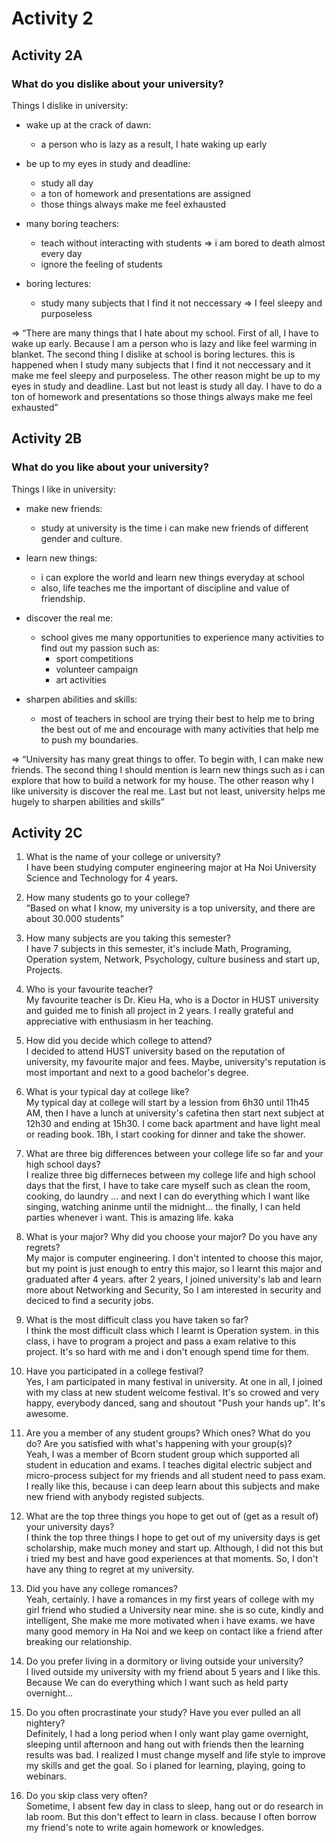 # Activity 2

## Activity 2A

### What do you dislike about your university?

Things I dislike in university:
* wake up at the crack of dawn:
  * a person who is lazy as a result, I hate waking up early

* be up to my eyes in study and deadline:
  * study all day
  * a ton of homework and presentations are assigned
  * those things always make me feel exhausted

* many boring teachers:
  * teach without interacting with students => i am bored to death almost every day
  * ignore the feeling of students
 
* boring lectures:
  * study many subjects that I find it not neccessary => I feel sleepy and purposeless

=> “There are many things that I hate about my school. First of all, I have to wake up early. Because I am a person who is lazy and like feel warming in blanket. The second thing I dislike at school is boring lectures. this is happened when I study many subjects that I find it not neccessary and it make me feel sleepy and purposeless. The other reason might be up to my eyes in study and deadline. Last but not least is study all day. I have to do a ton of homework and presentations so those things always make me feel exhausted”

## Activity 2B

### What do you like about your university?

Things I like in university:
* make new friends:
  * study at university is the time i can make new friends of different gender and culture.

* learn new things:
  * i can explore the world and learn new things everyday at school
  * also, life teaches me the important of discipline and value of friendship.
 
* discover the real me:
  * school gives me many opportunities to experience many activities to find out my passion such as:
    * sport competitions
    * volunteer campaign
    * art activities

* sharpen abilities and skills:
  * most of teachers in school are trying their best to help me to bring the best out of me and encourage with many activities that help me to push my boundaries.

=> “University has many great things to offer. To begin with, I can make new friends. The second thing I should mention is learn new things such as i can explore that how to build a network for my house. The other reason why I like university is discover the real me. Last but not least, university helps me hugely to sharpen abilities and skills”

## Activity 2C

1. What is the name of your college or university?<br/>
I have been studying computer engineering major at Ha Noi University Science and Technology for 4 years.

2. How many students go to your college?<br/>
“Based on what I know, my university is a top university, and there are about 30.000 students”

3. How many subjects are you taking this semester?<br/>
I have 7 subjects in this semester, it's include Math, Programing, Operation system, Network, Psychology, culture business and start up, Projects.

4. Who is your favourite teacher?<br/>
My favourite teacher is Dr. Kieu Ha, who is a Doctor in HUST university and guided me to finish all project in 2 years. I really grateful and appreciative with enthusiasm in her teaching.

5. How did you decide which college to attend?<br/>
I decided to attend HUST university based on the reputation of university, my favourite major and fees. Maybe, university's reputation is most important and next to a good bachelor's degree.

6. What is your typical day at college like?<br/>
My typical day at college will start by a lession from 6h30 until 11h45 AM, then I have a lunch at university's cafetina then start next subject at 12h30 and ending at 15h30. I come back apartment and have light meal or reading book. 18h, I start cooking for dinner and take the shower. 

7. What are three big differences between your college life so far and your high school days?<br/>
I realize three big differneces between my college life and high school days that the first, I have to take care myself such as clean the room, cooking, do laundry ... and next I can do everything which I want like singing, watching aninme until the midnight... the finally, I can held parties whenever i want. This is amazing life. kaka 

8. What is your major? Why did you choose your major? Do you have any regrets?<br/>
My major is computer engineering. I don't intented to choose this major, but my point is just enough to entry this major, so I learnt this major and graduated after 4 years. after 2 years, I joined university's lab and learn more about Networking and Security, So I am interested in security and deciced to find a security jobs. 

9. What is the most difficult class you have taken so far?<br/>
I think the most difficult class which I learnt is Operation system. in this class, i have to program a project and pass a exam relative to this project. It's so hard with me and i don't enough spend time for them.

10. Have you participated in a college festival?<br/>
Yes, I am participated in many festival in university. At one in all, I joined with my class at new student welcome festival. It's so crowed and very happy, everybody danced, sang and shoutout "Push your hands up". It's awesome.

11. Are you a member of any student groups? Which ones? What do you do? Are you satisfied with what's happening with your group(s)?<br/>
Yeah, I was a member of Bcorn student group which supported all student in education and exams. I teaches digital electric subject and micro-process subject for my friends and all student need to pass exam. I really like this, because i can deep learn about this subjects and make new friend with anybody registed subjects. 

12. What are the top three things you hope to get out of (get as a result of) your university days?<br/>
I think the top three things I hope to get out of my university days is get scholarship, make much money and start up. Although, I did not this but i tried my best and have good experiences at that moments. So, I don't have any thing to regret at my university.

13. Did you have any college romances?<br/>
Yeah, certainly. I have a romances in my first years of college with my girl friend who studied a University near mine. she is so cute, kindly and intelligent, She make me more motivated when i have exams. we have many good memory in Ha Noi and we keep on contact like a friend after breaking our relationship.

14. Do you prefer living in a dormitory or living outside your university?<br/>
I lived outside my university with my friend about 5 years and I like this. Because We can do everything which I want such as held party overnight...

15. Do you often procrastinate your study? Have you ever pulled an all nightery?<br/>
Definitely, I had a long period when I only want play game overnight, sleeping until afternoon and hang out with friends then the learning results was bad. I realized I must change myself and life style to improve my skills and get the goal. So i planed for learning, playing, going to webinars.

16. Do you skip class very often?<br/>
Sometime, I absent few day in class to sleep, hang out or do research in lab room. But this don't effect to learn in class. because I often borrow my friend's note to write again homework or knowledges. 

